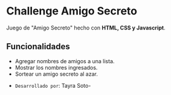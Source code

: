 # Challenge Amigo Secreto

Juego de "Amigo Secreto" hecho con **HTML, CSS y Javascript**.

## Funcionalidades
* Agregar nombres de amigos a una lista.
* Mostrar los nombres ingresados.
* Sortear un amigo secreto al azar. 

- `Desarrollado por`: Tayra Soto-